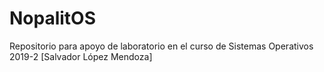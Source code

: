 # NopalitOS
Repositorio para apoyo de laboratorio en el curso de Sistemas Operativos 2019-2 [Salvador López Mendoza]
